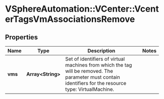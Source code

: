 # VSphereAutomation::VCenter::VcenterTagsVmAssociationsRemove

## Properties
Name | Type | Description | Notes
------------ | ------------- | ------------- | -------------
**vms** | **Array&lt;String&gt;** | Set of identifiers of virtual machines from which the tag will be removed. The parameter must contain identifiers for the resource type: VirtualMachine. | 


